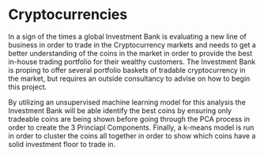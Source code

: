 # Cryptocurrencies

In a sign of the times a global Investment Bank is evaluating a new line of business in order to trade in the Cryptocurrency markets and needs to get a better understanding of the coins in the market in order to provide the best in-house trading portfolio for their wealthy customers. The Investment Bank is proping to offer several portfolio baskets of tradable cryptocurrency in the market, but requires an outside consultancy to advise on how to begin this project. 

By utilizing an unsupervised machine learning model for this analysis the Investment Bank will be able identify the best coins by ensuring only tradeable coins are being shown before going through the PCA process in order to create the 3 Princiapl Components. Finally, a k-means model is run in order to cluster the coins all together in order to show which coins have a solid investment floor to trade in. 
